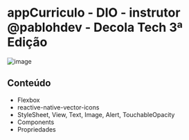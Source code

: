 # appCurriculo - DIO - instrutor @pablohdev - Decola Tech 3ª Edição
![image](https://user-images.githubusercontent.com/87333149/171308740-0321528f-1dd3-4249-88b9-37778b40f1c4.png)

## Conteúdo
- Flexbox
- reactive-native-vector-icons
- StyleSheet, View, Text, Image, Alert, TouchableOpacity
- Components
- Propriedades

